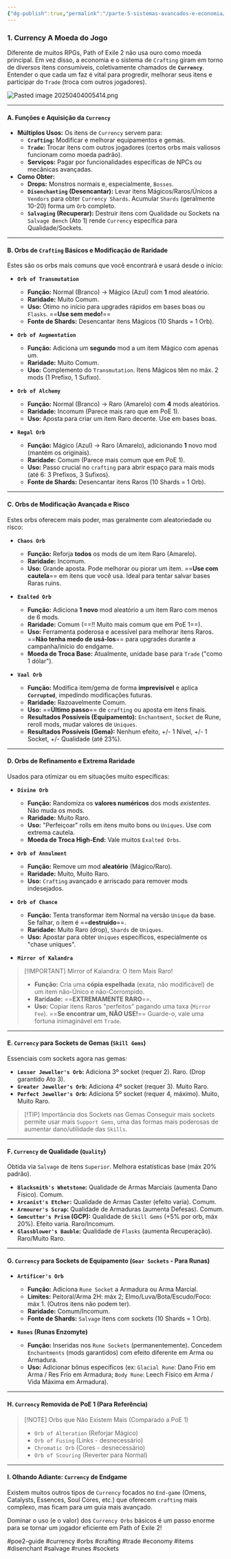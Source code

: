 ```yaml
---
{"dg-publish":true,"permalink":"/parte-5-sistemas-avancados-e-economia/1-currency-a-moeda-do-jogo/"}
---
```


### 1. Currency A Moeda do Jogo

Diferente de muitos RPGs, Path of Exile 2 não usa ouro como moeda principal. Em vez disso, a economia e o sistema de `Crafting` giram em torno de diversos itens consumíveis, coletivamente chamados de **`Currency`**. Entender o que cada um faz é vital para progredir, melhorar seus itens e participar do `Trade` (troca com outros jogadores).

![Pasted image 20250404005414.png](/img/user/ANEXOS/Pasted%20image%2020250404005414.png)

---

#### A. Funções e Aquisição da `Currency`

*   **Múltiplos Usos:** Os itens de `Currency` servem para:
    *   **`Crafting`:** Modificar e melhorar equipamentos e gemas.
    *   **`Trade`:** Trocar itens com outros jogadores (certos orbs mais valiosos funcionam como moeda padrão).
    *   **Serviços:** Pagar por funcionalidades específicas de NPCs ou mecânicas avançadas.
*   **Como Obter:**
    *   **Drops:** Monstros normais e, especialmente, `Bosses`.
    *   **`Disenchanting` (Desencantar):** Levar itens Mágicos/Raros/Únicos a `Vendors` para obter `Currency Shards`. Acumular `Shards` (geralmente 10-20) forma um `Orb` completo.
    *   **`Salvaging` (Recuperar):** Destruir itens com Qualidade ou Sockets na `Salvage Bench` (Ato 1) rende `Currency` específica para Qualidade/Sockets.

---

#### B. Orbs de `Crafting` Básicos e Modificação de Raridade

Estes são os orbs mais comuns que você encontrará e usará desde o início:

*   **`Orb of Transmutation`**
    *   **Função:** Normal (Branco) -> Mágico (Azul) com **1** mod aleatório.
    *   **Raridade:** Muito Comum.
    *   **Uso:** Ótimo no início para upgrades rápidos em bases boas ou `Flasks`. ==**Use sem medo!**==
    *   **Fonte de Shards:** Desencantar itens Mágicos (10 Shards = 1 Orb).

*   **`Orb of Augmentation`**
    *   **Função:** Adiciona um **segundo** mod a um item Mágico com apenas um.
    *   **Raridade:** Muito Comum.
    *   **Uso:** Complemento do `Transmutation`. Itens Mágicos têm no máx. 2 mods (1 Prefixo, 1 Sufixo).

*   **`Orb of Alchemy`**
    *   **Função:** Normal (Branco) -> Raro (Amarelo) com **4** mods aleatórios.
    *   **Raridade:** Incomum (Parece mais raro que em PoE 1).
    *   **Uso:** Aposta para criar um item Raro decente. Use em bases boas.

*   **`Regal Orb`**
    *   **Função:** Mágico (Azul) -> Raro (Amarelo), adicionando **1** novo mod (mantém os originais).
    *   **Raridade:** Comum (Parece mais comum que em PoE 1).
    *   **Uso:** Passo crucial no `crafting` para abrir espaço para mais mods (até 6: 3 Prefixos, 3 Sufixos).
    *   **Fonte de Shards:** Desencantar itens Raros (10 Shards = 1 Orb).

---

#### C. Orbs de Modificação Avançada e Risco

Estes orbs oferecem mais poder, mas geralmente com aleatoriedade ou risco:

*   **`Chaos Orb`**
    *   **Função:** Reforja **todos** os mods de um item Raro (Amarelo).
    *   **Raridade:** Incomum.
    *   **Uso:** Grande aposta. Pode melhorar ou piorar um item. ==**Use com cautela**== em itens que você usa. Ideal para tentar salvar bases Raras ruins.

*   **`Exalted Orb`**
    *   **Função:** Adiciona **1 novo** mod aleatório a um item Raro com menos de 6 mods.
    *   **Raridade:** Comum (==!! Muito mais comum que em PoE 1==).
    *   **Uso:** Ferramenta poderosa e acessível para melhorar itens Raros. ==**Não tenha medo de usá-los**== para upgrades durante a campanha/início do endgame.
    *   **Moeda de Troca Base:** Atualmente, unidade base para `Trade` ("como 1 dólar").

*   **`Vaal Orb`**
    *   **Função:** Modifica item/gema de forma **imprevisível** e aplica **`Corrupted`**, impedindo modificações futuras.
    *   **Raridade:** Razoavelmente Comum.
    *   **Uso:** ==**Último passo**== de `crafting` ou aposta em itens finais.
    *   **Resultados Possíveis (Equipamento):** `Enchantment`, `Socket` de Rune, reroll mods, mudar valores de `Uniques`.
    *   **Resultados Possíveis (Gema):** Nenhum efeito, +/- 1 Nível, +/- 1 Socket, +/- Qualidade (até 23%).

---

#### D. Orbs de Refinamento e Extrema Raridade

Usados para otimizar ou em situações muito específicas:

*   **`Divine Orb`**
    *   **Função:** Randomiza os **valores numéricos** dos mods *existentes*. Não muda os mods.
    *   **Raridade:** Muito Raro.
    *   **Uso:** "Perfeiçoar" rolls em itens muito bons ou `Uniques`. Use com extrema cautela.
    *   **Moeda de Troca High-End:** Vale muitos `Exalted Orbs`.

*   **`Orb of Annulment`**
    *   **Função:** Remove um mod **aleatório** (Mágico/Raro).
    *   **Raridade:** Muito, Muito Raro.
    *   **Uso:** `Crafting` avançado e arriscado para remover mods indesejados.

*   **`Orb of Chance`**
    *   **Função:** Tenta transformar item Normal na versão `Unique` da base. Se falhar, o item é ==**destruído**==.
    *   **Raridade:** Muito Raro (drop), `Shards` de `Uniques`.
    *   **Uso:** Apostar para obter `Uniques` específicos, especialmente os "chase uniques".

*   **`Mirror of Kalandra`**

> [!IMPORTANT] Mirror of Kalandra: O Item Mais Raro!
> *   **Função:** Cria uma **cópia espelhada** (exata, não modificável) de um item não-Único e não-Corrompido.
> *   **Raridade:** ==**EXTREMAMENTE RARO**==.
> *   **Uso:** Copiar itens Raros "perfeitos" pagando uma taxa (`Mirror Fee`). ==**Se encontrar um, NÃO USE!**== Guarde-o, vale uma fortuna inimaginável em `Trade`.

---

#### E. `Currency` para Sockets de Gemas (`Skill Gems`)

Essenciais com sockets agora nas gemas:

*   **`Lesser Jeweller's Orb`:** Adiciona 3º socket (requer 2). Raro. (Drop garantido Ato 3).
*   **`Greater Jeweller's Orb`:** Adiciona 4º socket (requer 3). Muito Raro.
*   **`Perfect Jeweller's Orb`:** Adiciona 5º socket (requer 4, máximo). Muito, Muito Raro.

> [!TIP] Importância dos Sockets nas Gemas
> Conseguir mais sockets permite usar mais `Support Gems`, uma das formas mais poderosas de aumentar dano/utilidade das `Skills`.

---

#### F. `Currency` de Qualidade (`Quality`)

Obtida via `Salvage` de itens `Superior`. Melhora estatísticas base (máx 20% padrão).

*   **`Blacksmith's Whetstone`:** Qualidade de Armas Marciais (aumenta Dano Físico). Comum.
*   **`Arcanist's Etcher`:** Qualidade de Armas Caster (efeito varia). Comum.
*   **`Armourer's Scrap`:** Qualidade de Armaduras (aumenta Defesas). Comum.
*   **`Gemcutter's Prism` (GCP):** Qualidade de `Skill Gems` (+5% por orb, máx 20%). Efeito varia. Raro/Incomum.
*   **`Glassblower's Bauble`:** Qualidade de `Flasks` (aumenta Recuperação). Raro/Muito Raro.

---

#### G. `Currency` para Sockets de Equipamento (`Gear Sockets` - Para Runas)

*   **`Artificer's Orb`**
    *   **Função:** Adiciona `Rune Socket` a Armadura ou Arma Marcial.
    *   **Limites:** Peitoral/Arma 2H: máx 2; Elmo/Luva/Bota/Escudo/Foco: máx 1. (Outros itens não podem ter).
    *   **Raridade:** Comum/Incomum.
    *   **Fonte de Shards:** `Salvage` itens com sockets (10 Shards = 1 Orb).

*   **`Runes` (Runas Enzomyte)**
    *   **Função:** Inseridas nos `Rune Sockets` (permanentemente). Concedem `Enchantments` (mods garantidos) com efeito diferente em Arma ou Armadura.
    *   **Uso:** Adicionar bônus específicos (ex: `Glacial Rune`: Dano Frio em Arma / Res Frio em Armadura; `Body Rune`: Leech Físico em Arma / Vida Máxima em Armadura).

---

#### H. `Currency` Removida de PoE 1 (Para Referência)

> [!NOTE] Orbs que Não Existem Mais (Comparado a PoE 1)
> *   `Orb of Alteration` (Reforjar Mágico)
> *   `Orb of Fusing` (Links - desnecessário)
> *   `Chromatic Orb` (Cores - desnecessário)
> *   `Orb of Scouring` (Reverter para Normal)

---

#### I. Olhando Adiante: `Currency` de Endgame

Existem muitos outros tipos de `Currency` focados no `End-game` (Omens, Catalysts, Essences, Soul Cores, etc.) que oferecem `crafting` mais complexo, mas ficam para um guia mais avançado.

Dominar o uso (e o valor) dos `Currency Orbs` básicos é um passo enorme para se tornar um jogador eficiente em Path of Exile 2!

#poe2-guide #currency #orbs #crafting #trade #economy #items #disenchant #salvage #runes #sockets